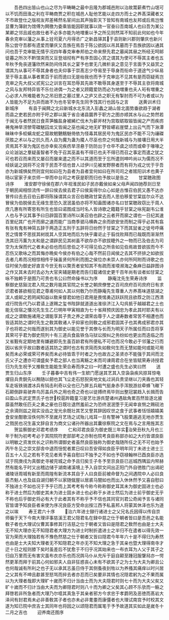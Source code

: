 <!-- { "loadSidebar": true } -->
　　吾邑四出皆山也山之尽为平畴畴之最中且隆为郡城邑附以治故鬻薪煮竹山氓可以不饥而田渔之利在平畴商贾之积在城邑人耻他艺能以走四方而士之养髙深藏者又不市故登仕之版视友邦差稀然名宦间出其声独彰天下皆知有南城也友邦或后焉岂惟显曹为簿尉为馆傅为闗徼为委乘皆能因职就事以效一官奋曰吾南城人也曰吾为某公某卿之邻且戚也故仕者不必多亦能为地増重以予之所见则然耳不知前此何如也今年春余克审以藩之从事上铨司夏六月得丞广之新昌驿其于县则新兴郡则肇庆也新兴陈公尝守吾郡有遗爱而肇庆又吾族在焉吾于陈公欲因以吊其墓而于吾族欲因以通其问也吾于克审能无情乎况四年春克审奉邦伯之命来祭先君之墓闻其昼之所经无呵邮徒暮之所次不黔馆突而又豆登俎彻有严有序吾固心赏之谓其为使可不辱其主者也五年秋予免丧道藩欣然来防间侍其长之宴予也曽无几微析哀之意见于言面予又益赏之谓其为从事可不辱其身者也夫仰事于崇髙志少夺易至于辱身而衔命于道途气少纵易至于辱主虽从事者累百于前而诡曰无是绐我也而予于克审迄不见其有是而窃疑焉岂克审之先大叔父贰宪公之训言在耳恐辱其先故不敢辱其身遂至于不辱其主欤将南城之风与友邦特异皆不乐仕进偶一为之者又顾籍爱防而必为地増重也夫人茍有増重之心必求人所难能者为之吊旧恩之墓过里人之庐又丞之职无有掣肘而不可为者或以为人皆能为不足为异而故不为也冬官李先生同予饯其行也因与之言
　　送黄训术归新城序
　　有县于闽闗之北曰新城水北东流入彭蠡之湖山皆北面势垂欲趋于湖者而县之吏若民亦附于旴之郡以属于省合诸县圜界于职方之图亦顺其水与山之势然若于闽无与者然民日食茶笋醢盐身被絺纻伐木为薪斧材为宫取砺取锻皆闽之产而疾疠祷鬼神旱涝禜雩磔魃囚龙又皆闽之巫也闽之地无旷野皆嵁岩崖壁上出云气而下湫潭昧昧中多蛟螭龙蛇之窟故魍魉魑魅倚依为怪毒其居民号为鬼区民亦不能不习为禳磔厌胜之术以与之抗久而人自为魔为蛊为魇人尽巫也奈之何哉新城与为接壤日用大半资焉其不渐为鬼区也亦幸矣况疾疠旱涝悬于防防出于仓卒不虞之顷而或牵于喙喙之众论汹汹之羣疑虽智者不免于召其巫盖有不得已也夫不得已而召之事定而遣之犹之可也若召而来而又屡召而屡来遣之而不以其道而至于忘所遣则呻吟尚以为儒而况不经妖诞之説将不沦胥于民吾不信也昔人过伊川见被发野祭者而有将为戎之忧于乎吾亦为新城惧矣然则宜何如曰在为县者为县者宜何如曰在所司司之者隂阳训术也黄子旸以宦家子来京师一举而中台司之考获是职而归也予故以是告之
　　甘棠聴政图诗序
　　淮安郡守徐侯在郡六年视淮民如子民亦戴侯如亲父母声闻四驰荐剡日至于朝民闻相惊流传一辞曰侯去侯去君子曰侯奚得尔众心如是古惟召伯民又愚不达亦冒传曰去去召伯云郡将陈操谓其众言召伯聴政甘棠去而人思伯移爱甘棠兹尔众不达冒侯为伯脱侯去无缘生思恐久泯泯虽伯亦将不知盍图诸亦名曰甘棠聴政窃比于周人庶几惠有所寄思有所生也皆曰诺图成当时名人皆诗歌之籍籍乎甘棠之咏宪副韦公淮人也与予议其事予曰日辟国百里诗所以美召伯也辟之云者开而廓之谓也一日纪其速百里纪其广也开而廓之速而能广当商季驷马横犇之余而欲安坐而制之得乎必其有翕有张有鬼有神简五辞于两造正五刑于五辞将日纷然于甘棠之下而其鼠雀之徒号呼痛苦之情曽不思拔其树戕其人空其地而后为快乎庸讵止于翦伐败拜而已哉既而渐渐然洗其旧汚薰为太和是之谓辟民见其树虽不欲存亦不欲拔睫外之一物而已及伯去为司空为太保而代之者未必伯也而后思伯之不可得见伯之所舎如见伯焉故昔欲拔而今不忍伤又歌咏之而其悔亦晩矣今侯亦有伯之心哉不然前日闻侯之去其不挤排之如欲拔去者几希而况相惊相传乎操虽贤何所利而图之侯位亦未崇人亦何所阿附而诗歌之也往时侯为御史好直言今世无有以獒贡者安知其不有疏而淮堧濒海之桑麻日益辟图诗之作又其未去时去必为大官夹辅是期老而告归载诸信史更千百年尚有谈者如甘棠之咏不独赖于是图乃可贵也韦公曰然命操书以为序
　　静庵沈先生荣寿诗序
　　监察御史慈谿沈君入院之数月能其官院之长誉之朝庶僚誉之百司庶府百司庶府日有求识君者甚欲相见君之尊甫何如人其以何敎乃尔而静庵先生尊重人方养髙味道慈湖之滨人或邮之若罔闻知益以敎来督君如他日君用是畏惕勇迈跃跃院且欲荐之防江西清戎行院告代乃以君请上遂赐之玺书陛辞就道道出淮徐济江入勾呉抵于越越君之土也能无信宿之懐况先生生乙巳明年甲寅相直为七十省拜预庆因忠为孝此其时耶夫有以成之之谓敎施诸用之谓能享其子贵之养之谓荣齿尊于人之谓寿数者常苦不相遭也而皆适其防之谓时先生之敎其敎诸人乎抑家也则敎之成邪君固其子也其弗成邪君亦其子也将若之何哉而遂别其为御史以能见誉于其僚与长而为明天子所属任而曰吾将享其荣可乎君为御史院列十有三道兵食盐铁刍马狱讼按纠之务纷如也更出而迭临之而又省觐有定期地里有嫌避即先生虽百龄君有所便私不可也而况今敢必于邻藩之行而因以省庆乎故曰数者适其防之谓时也古有求简而失如敎何生而无慧如能何或能可用矣而未必荣或荣可养矣而未必待皆乖于时者之为也故古之圣贤亦不能强于其间而沈氏父子之遭亦可谓盛矣予君之部人也当离觞之末而司谏周君合在坐皆赋荣寿诗授君归为先生祝予又推敎生能能生荣合寿而序之曰一时遭之盛也先生必笑曰然
　　送贾生归山东序
　　壬子暮春中吉有伟一生欵门愿逞其艺其入空袅袅疾风掠耳惊电燿目兵贵鋭先以矟随以劒也其飞尘走石怒猊突地文虬过涧兵贵坚继以刀夹盾也其轻车走坂铁骑渡冰兵有钝击利奇以殳也已乃屏五兵戢气挺身赤手浑脱游丝牵蜂飞礮下石颠倒辟易驶奔鸟厉盖兵外之用也奇之奇也以徒搏终焉毕则出整冠裳趋入长揖而告曰盈山东武定贾氏子也世校扈跸籍童习是艺壮游呉楚诸州遇敌角累百然皆逐北披靡虽然敢任匹夫之勇之豪也日既壮退然羞前之为恐终泯泯堕于无闻幸哀恻之赐砚池之余滴则兹之觌实没齿之宠光余既壮其艺又詧其辞因叹世之食于武事者恬恬嬉嬉美食安坐酣歌淫佚何所不至嵗月艺场之试殆儿戏耳一旦有警神飞股栗遁逃无地亦贾生之戮民也况生喜文辞自言为商文公诸孙所器出其囊徐察院之文在焉与之言用旌其志
　　贺监察御史邓君考绩序
　　仁和邓君良臣为御史既三年实治癸丑秋九月也三年于制为初考考必于其院院符吏部部考之亦制也院考良臣称部亦如之大约皆谓良臣以明敏之资发优长之识称所谓御史者虽然良臣独称为御史哉随所任之无不可也始予丙午冬见之崇文邸舎中退而忸怩者累日叹曰吾安得如良臣乎明年同丁未进士进士三百五十人见之若有不克见者焉予喜自慰曰不独予之不如也予窃禄翰林已酉良臣亦选试于院庚戌为真御史寻被完城之命予且归矣壬子冬予至京良臣已巡城西隅监内帑赫然有能名于时又出稽边储于湖南诸溪境上予入自崇文间出正阳门外自徳胜门出谒祀诸陵讶周城有新垩而周隍有新流本其自于人曰良臣前被命督为之间遇院中人必曰良臣杰魁人也及兹自湖归朝不以家随僦屋以居裘马闇如也而出入休休然予又喜自慰曰不独进士不如也况于予乎已而上其考考有今称今称称御史耳其未为御史固进士也必称于进士然后为御史其未为进士固乡进士也必称于乡进士然后为进士前乎御史无乎不称也后乎御史将必有大于此者其有不称乎予不信也其同官刘君公奇闻予言与诸同官皆谓予知良臣者来使为序况良臣方受命出按江西予私喜邦人将蒙其休泽也乐为道之以竢
　　寿王君六十序
　　治六年进士録行诸进士之父兄名氏因得以传自京师徧于天下今南大理评事慈溪王君父隠君名在録中慈之仕于朝者皆曰是吾邑之名能敎子者也大理试仪曹其事修其行洁慈之仕于朝者又皆曰是隠君之敎然也由是士大夫无不知大理亦无不知隠君者大理方为进士时制折遣进士之半归不在遣者以得先效一官为荣而大理独若有不豫色然慈之仕于朝者又皆曰隠君今年年六十是不得归为寿然也由是士大夫知大理者无不知隠君之年亦无不知大理之急于其亲也暨大理得南寺才迂十日之程则膝下矣时虽差后不犹愈于不归乎况其始来也一布衣耳为人父于其子之归自万里而无有害灾虽布衣亦乐也而况舆马仆从充斥于庭自颠至踵冠服鞶舄亦一愕然更革而拜于前其心何如邪夫人自非狂惑丧心未有不欲其子之为士为大夫为卿且公也何哉诚有所利之也子无以承其志虽日侍于其侧蚤夜刲牲以为养搔其痛痒以时兴居之父其有不呻且歗甚至怒骂而捽去者亦忍而已矣要非其情也况隠君躬为之不果而属以为大理者哉即大理旷十嵗而不归计当由士而为大夫隠君时则七十而为大夫父矣又旷十嵗而不归计当由大夫而为卿隠君时则八十而为卿之父矣其心顾不乐欤而一觞之拜啓若非所急者而大理乃尔噫其真急于其亲者邪方今求忠于孝爵罔及恶徳而髙岩大泽间有封君焉未必非善敎其子者也亦未必非耄耋而康彊者也大理试南宫予时校其文遂为知已院中庶吉士其同年也将因之以颂隠君而属笔于予予故道其实如此是嵗冬十二月之吉也
　　迎养南还图序
